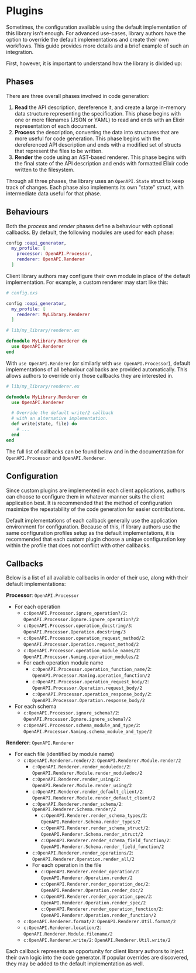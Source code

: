 # Plugins

Sometimes, the configuration available using the default implementation of this library isn't enough.
For advanced use-cases, library authors have the option to override the default implementations and create their own workflows.
This guide provides more details and a brief example of such an integration.

First, however, it is important to understand how the library is divided up:

## Phases

There are three overall phases involved in code generation:

1. **Read** the API description, dereference it, and create a large in-memory data structure representing the specification.
  This phase begins with one or more filenames (JSON or YAML) to read and ends with an Elixir representation of each document.
2. **Process** the description, converting the data into structures that are more useful for code generation.
  This phase begins with the dereferenced API description and ends with a modified set of structs that represent the files to be written.
3. **Render** the code using an AST-based renderer.
  This phase begins with the final state of the API description and ends with formatted Elixir code written to the filesystem.

Through all three phases, the library uses an `OpenAPI.State` struct to keep track of changes.
Each phase also implements its own "state" struct, with intermediate data useful for that phase.

## Behaviours

Both the _process_ and _render_ phases define a behaviour with optional callbacks.
By default, the following modules are used for each phase:

```elixir
config :oapi_generator,
  my_profile: [
    processor: OpenAPI.Processor,
    renderer: OpenAPI.Renderer
  ]
```

Client library authors may configure their own module in place of the default implementation.
For example, a custom renderer may start like this:

```elixir
# config.exs

config :oapi_generator,
  my_profile: [
    renderer: MyLibrary.Renderer
  ]
```

```elixir
# lib/my_library/renderer.ex

defmodule MyLibrary.Renderer do
  use OpenAPI.Renderer
end
```

With `use OpenAPI.Renderer` (or similarly with `use OpenAPI.Processor`), default implementations of all behaviour callbacks are provided automatically.
This allows authors to override only those callbacks they are interested in.

```elixir
# lib/my_library/renderer.ex

defmodule MyLibrary.Renderer do
  use OpenAPI.Renderer

  # Override the default write/2 callback
  # with an alternative implementation.
  def write(state, file) do
    # ...
  end
end
```

The full list of callbacks can be found below and in the documentation for `OpenAPI.Processor` and `OpenAPI.Renderer`.

## Configuration

Since custom plugins are implemented in each client applications, authors can choose to configure them in whatever manner suits the client application best.
It is recommended that the method of configuration maximize the repeatability of the code generation for easier contributions.

Default implementations of each callback generally use the application environment for configuration.
Because of this, if library authors use the same configuration profiles setup as the default implementations, it is recommended that each custom plugin choose a unique configuration key within the profile that does not conflict with other callbacks.

## Callbacks

Below is a list of all available callbacks in order of their use, along with their default implementations:

**Processor**: `OpenAPI.Processor`

* For each operation
  * `c:OpenAPI.Processor.ignore_operation?/2`: `OpenAPI.Processor.Ignore.ignore_operation?/2`
  * `c:OpenAPI.Processor.operation_docstring/3`: `OpenAPI.Processor.Operation.docstring/3`
  * `c:OpenAPI.Processor.operation_request_method/2`: `OpenAPI.Processor.Operation.request_method/2`
  * `c:OpenAPI.Processor.operation_module_names/2`: `OpenAPI.Processor.Naming.operation_modules/2`
  * For each operation module name
    * `c:OpenAPI.Processor.operation_function_name/2`: `OpenAPI.Processor.Naming.operation_function/2`
    * `c:OpenAPI.Processor.operation_request_body/2`: `OpenAPI.Processor.Operation.request_body/2`
    * `c:OpenAPI.Processor.operation_response_body/2`: `OpenAPI.Processor.Operation.response_body/2`
* For each schema
  * `c:OpenAPI.Processor.ignore_schema?/2`: `OpenAPI.Processor.Ignore.ignore_schema?/2`
  * `c:OpenAPI.Processor.schema_module_and_type/2`: `OpenAPI.Processor.Naming.schema_module_and_type/2`

**Renderer**: `OpenAPI.Renderer`

* For each file (identified by module name)
  * `c:OpenAPI.Renderer.render/2`: `OpenAPI.Renderer.Module.render/2`
    * `c:OpenAPI.Renderer.render_moduledoc/2`: `OpenAPI.Renderer.Module.render_moduledoc/2`
    * `c:OpenAPI.Renderer.render_using/2`: `OpenAPI.Renderer.Module.render_using/2`
    * `c:OpenAPI.Renderer.render_default_client/2`: `OpenAPI.Renderer.Module.render_default_client/2`
    * `c:OpenAPI.Renderer.render_schema/2`: `OpenAPI.Renderer.Schema.render/2`
      * `c:OpenAPI.Renderer.render_schema_types/2`: `OpenAPI.Renderer.Schema.render_types/2`
      * `c:OpenAPI.Renderer.render_schema_struct/2`: `OpenAPI.Renderer.Schema.render_struct/2`
      * `c:OpenAPI.Renderer.render_schema_field_function/2`: `OpenAPI.Renderer.Schema.render_field_function/2`
    * `c:OpenAPI.Renderer.render_operations/2`: `OpenAPI.Renderer.Operation.render_all/2`
    * For each operation in the file
      * `c:OpenAPI.Renderer.render_operation/2`: `OpenAPI.Renderer.Operation.render/2`
      * `c:OpenAPI.Renderer.render_operation_doc/2`: `OpenAPI.Renderer.Operation.render_doc/2`
      * `c:OpenAPI.Renderer.render_operation_spec/2`: `OpenAPI.Renderer.Operation.render_spec/2`
      * `c:OpenAPI.Renderer.render_operation_function/2`: `OpenAPI.Renderer.Operation.render_function/2`
  * `c:OpenAPI.Renderer.format/2`: `OpenAPI.Renderer.Util.format/2`
  * `c:OpenAPI.Renderer.location/2`: `OpenAPI.Renderer.Module.filename/2`
  * `c:OpenAPI.Renderer.write/2`: `OpenAPI.Renderer.Util.write/2`

Each callback represents an opportunity for client library authors to inject their own logic into the code generator.
If popular overrides are discovered, they may be added to the default implementation as well.

